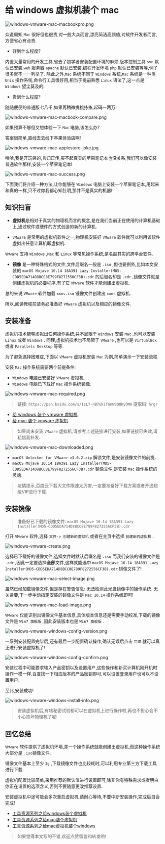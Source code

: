 # 给 windows 虚拟机装个 mac

![windows-vmware-mac-macbookpro.png](./images/windows-vmware-mac-macbookpro.png)

众说周知,`Mac` 很好但也很贵,对一般大众而言,漂亮简洁高颜值,对软件开发者而言,方便省心有点贵.

- 好到什么程度?

内置大量常用的开发工具,省去了初学者安装配置环境的麻烦,版本控制工具 `svn` 默认已安装,`web` 服务器 `apache` 默认已安装,编程开发环境 `php` 默认已安装等等,例子很多就不一一列举了.
除此之外,`Mac` 系统不同于 `Windows` 系统,`Mac` 系统是一种类 `Unix` 操作系统,命令行工具很好用,相当于提前熟悉 `Linux` 语法了,这一点是 `Windows` 望尘莫及的.

- 贵到什么程度?

随随便便的普通版七八千,如果再稍微挑挑拣拣,起码一两万!

![windows-vmware-mac-macbook-compare.png](./images/windows-vmware-mac-macbook-compare.png)

如果预算不够但又想体验一下 `Mac` 电脑,该怎么办?

答案很简单,直线去去线下苹果体验店啊! 

![windows-vmware-mac-applestore-joke.jpg](./images/windows-vmware-mac-applestore-joke.jpg)

哈哈,我是开玩笑的,言归正传,买不起真实的苹果笔记本也没关系,我们可以像安装普通软件那样,安装一个苹果笔记本!

![windows-vmware-mac-success.png](./images/windows-vmware-mac-success.png)

下面我们将介绍一种方法,让你能够在 `Windows` 电脑上安装一个苹果笔记本,用起来和真的一样,只不过你我都心知肚明,那并不是真实的机器!

## 知识扫盲

- **虚拟机**是相对于真实的物理机而言的概念,是在我们当前正在使用的计算机基础上,通过软件或硬件的方式创造的新的计算机.

- `VMware` 是常用的虚拟机软件之一,物理机安装好 `VMware` 软件就可以利用该软件虚拟出任意计算机即虚拟机.

`VMware` 支持 `Windows` ,`Mac` 和 `Linux` 等常见操作系统,是名副其实的跨平台软件.

- **镜像** 是一种特殊格式的文件,文件后缀名一般是 `.iso` ,但也要例外,比如本文安装的 `macOS Mojave 10.14 18A391 Lazy Installer(MD5-CDD5EDA714D8BCC8E799F8272556CF3B).cdr` 的后缀名却是 `.cdr` ,镜像文件就是创建虚拟机的必要程序,有了它 `VMware` 软件才能创建出虚拟机.

总的来说,`VMware` 软件加载 `xxos.iso` 镜像文件创建出 `xxos` 虚拟机.

所以,阅读教程前请务必准备好 `VMware` 虚拟机以及相应的镜像文件.

## 安装准备

虚拟机技术能够虚拟出任何操作系统,并不局限于 `Windows` 安装 `Mac` ,也可以安装 `Linux` 或者 `Windows` .
同理,虚拟机技术也不局限于 `VMware` ,也可以是 `VirtualBox` 或者 `Parallels Desktop` 等等.

为了避免选择困难症,下面以 `VMware` 虚拟机安装 `Mac` 为例,简单演示一下安装流程.

安装 `Mac` 操作系统需要两个前提条件:

- `Windows` 电脑已安装好 `VMware` 虚拟机.
- `Windows` 电脑已下载好 `Mac` 操作系统镜像.

![windows-vmware-mac-required.png](./images/windows-vmware-mac-required.png)

> 链接: `https://pan.baidu.com/s/1zL7-nB7ukif6nWBQ8KyOMA` 提取码: `hrgr` 

- [给 windows 装个 vmware 虚拟机](https://mp.weixin.qq.com/s/7_ZxBsxlMoCIr-Qcw1G8Qg)
- [给 mac 装个 vmware 虚拟机](https://mp.weixin.qq.com/s/ToXjx06xlehHpsCcfOWliw)

> 如果尚未安装 `VMware` 虚拟机,请参考上述链接进行安装,如果链接已失效,请私信我补发. 

![windows-vmware-mac-downloaded.png](./images/windows-vmware-mac-downloaded.png)

- `macOS Unlocker for VMware v3.0.2.zip` 解锁文件,是安装镜像文件的前提.
- `macOS Mojave 10.14 18A391 Lazy Installer(MD5-CDD5EDA714D8BCC8E799F8272556CF3B).cdr` 镜像文件,是安装 `Mac` 操作系统的灵魂.

> 友情提示,百度云下载大文件限速太厉害,一定要准备好下载方案或者开通超级VIP进行下载.

## 安装镜像

> 准备好已下载的镜像文件: `macOS Mojave 10.14 18A391 Lazy Installer(MD5-CDD5EDA714D8BCC8E799F8272556CF3B).cdr` 

打开 `VMware` 软件,选择 `文件-> 创建新的虚拟机` 或者在主页中选择 `创建新的虚拟机` .

![windows-vmware-create.png](./images/windows-vmware-create.png)

选择已下载好的镜像文件,选择文件时默认后缀名是 `.iso` 而我们安装的镜像文件是 `.cdr` ,因此一定要选择**全部**文件,这样就能选中 `macOS Mojave 10.14 18A391 Lazy Installer(MD5-CDD5EDA714D8BCC8E799F8272556CF3B).cdr` 镜像文件了!

![windows-vmware-mac-select-image.png](./images/windows-vmware-mac-select-image.png)

虽然已经加载镜像文件,但是存在警告信息: 无法检测此光盘镜像中的操作系统. 无关紧要,下一步手动指定安装的镜像文件是 `Mac 10.14` 操作系统即可!

![windows-vmware-mac-load-image.png](./images/windows-vmware-mac-load-image.png)

`VMware` 仅能识别出镜像文件基本信息,具体版本信息还是需要手动校准,下载的镜像文件是 `Win7 旗舰版` ,因此安装版本也是 `Win7 旗舰版` .

![windows-vmware-windows-config-version.png](./images/windows-vmware-windows-config-version.png)

一系列安装配置完毕后,还有最后一步配置确认操作,确认无误后点击 `完成` 就可以真正进行安装虚拟机了!

![windows-vmware-windows-config-confirm.png](./images/windows-vmware-windows-config-confirm.png)

安装过程中可能要求输入产品密钥以及设置用户,这些操作和新买计算机刚开机时操作一模一样,百度找一下相应版本的产品密钥即可,可以设置登录用户也可以不设置用户.

至此,安装成功!

![windows-vmware-windows-install-info.png](./images/windows-vmware-windows-install-info.png)

> 安装虚拟机后,有啥秘密试验都可以在虚拟机上进行操作啦,再也不担心会不小心损坏物理机了呢!

## 回忆总结

`VMware` 软件提供了虚拟机环境,差一个操作系统就能创建出虚拟机,而这种操作系统大部分是 `.iso`镜像文件.

镜像文件基本上至少 `3g` ,下载镜像文件也比较耗时,可以利用专业第三方下载工具进行下载.

虚拟机配置比较简单,采用推荐的默认值进行设置即可,除非你有特殊需求或者明白你正在设置的选项含义,否则不要随意更改推荐设置.

安装虚拟机中途可能会多次重启虚拟机,请耐心等待,不要中断安装操作,完成后自会完成!

- [工具资源系列之给windows装个虚拟机](https://mp.weixin.qq.com/s/7_ZxBsxlMoCIr-Qcw1G8Qg)
- [工具资源系列之给mac装个虚拟机](https://mp.weixin.qq.com/s/ToXjx06xlehHpsCcfOWliw)
- [工具资源系列之给mac虚拟机装个windows](https://mp.weixin.qq.com/s/FBuOI_LIm-o1lbKuSaTakw)

> 如果觉得本文写的不错,欢迎点赞留言和转发哟!

